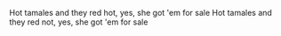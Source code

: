 Hot tamales and they red hot, yes, she got 'em for sale
Hot tamales and they red not, yes, she got 'em for sale
